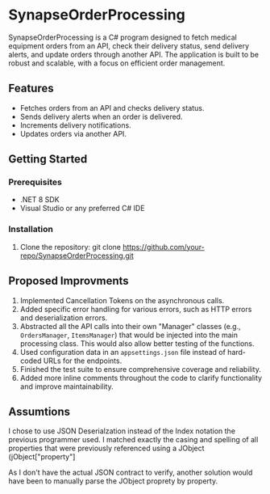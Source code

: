 # SynapseOrderProcessing

SynapseOrderProcessing is a C# program designed to fetch medical equipment orders from an API, check their delivery status, send delivery alerts, and update orders through another API. The application is built to be robust and scalable, with a focus on efficient order management.

## Features

- Fetches orders from an API and checks delivery status.
- Sends delivery alerts when an order is delivered.
- Increments delivery notifications.
- Updates orders via another API.

## Getting Started

### Prerequisites

- .NET 8 SDK
- Visual Studio or any preferred C# IDE

### Installation

1. Clone the repository:
   git clone https://github.com/your-repo/SynapseOrderProcessing.git

## Proposed Improvments

1. Implemented Cancellation Tokens on the asynchronous calls.
2. Added specific error handling for various errors, such as HTTP errors and deserialization errors.
3. Abstracted all the API calls into their own "Manager" classes (e.g., `OrdersManager`, `ItemsManager`) that would be injected into the main processing class. This would also allow better testing of the functions.
4. Used configuration data in an `appsettings.json` file instead of hard-coded URLs for the endpoints.
5. Finished the test suite to ensure comprehensive coverage and reliability.
6. Added more inline comments throughout the code to clarify functionality and improve maintainability.

## Assumtions

I chose to use JSON Deserialzation instead of the Index notation the previous programmer used.
I matched exactly the casing and spelling of all properties that were previously referenced
using a JObject (jObject["property"]

As I don't have the actual JSON contract to verify, another solution would have been
to manually parse the JObject proprety by property.
